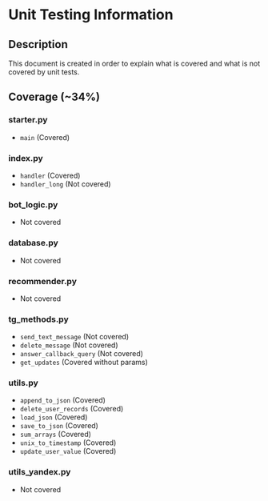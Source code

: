 # Unit Testing Information
## Description
This document is created in order to explain what is covered and what is not covered by unit tests.

## Coverage (~34%)
### starter.py
* `main` (Covered)

### index.py
* `handler` (Covered)
* `handler_long` (Not covered)

### bot_logic.py
* Not covered

### database.py
* Not covered

### recommender.py
* Not covered

### tg_methods.py
* `send_text_message` (Not covered)
* `delete_message` (Not covered)
* `answer_callback_query` (Not covered)
* `get_updates` (Covered without params)

### utils.py
* `append_to_json` (Covered)
* `delete_user_records` (Covered)
* `load_json` (Covered)
* `save_to_json` (Covered)
* `sum_arrays` (Covered)
* `unix_to_timestamp` (Covered)
* `update_user_value` (Covered)

### utils_yandex.py
* Not covered